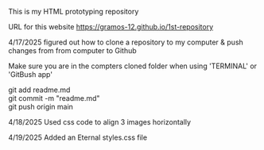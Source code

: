 This is my HTML prototyping repository

 URL for this website https://gramos-12.github.io/1st-repository

4/17/2025 figured out how to clone a repository to my computer & push changes from from computer to Github

Make sure you are in the compters cloned folder when using 'TERMINAL' or  
'GitBush app'

git add readme.md   
git commit -m "readme.md"   
git push origin main

4/18/2025 Used css code to align 3 images horizontally

4/19/2025 Added an Eternal styles.css file